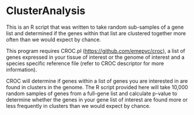 # ClusterAnalysis

This is an R script that was written to take random sub-samples of a gene list and determined if the genes within that list are clustered together more often than we would expect by chance. 

This program requires CROC.pl (https://github.com/emepyc/croc), a list of genes expressed in your tissue of interest or the genome of interest and a species specific reference file (refer to CROC descriptor for more information).  

CROC will determine if genes within a list of genes you are interested in are found in clusters in the genome.  The R script provided here will take 10,000 random samples of genes from a full-gene list and calculate p-value to determine whether the genes in your gene list of interest are found more or less frequently in clusters than we would expect by chance.


